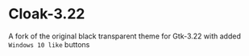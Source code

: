 # Cloak-3.22
A fork of the original black transparent theme for Gtk-3.22 with added `Windows 10 like` buttons
